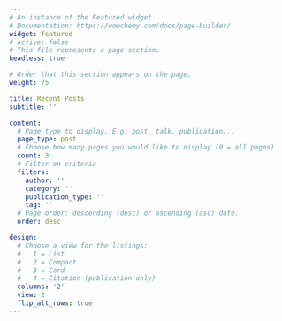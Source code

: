```yaml
---
# An instance of the Featured widget.
# Documentation: https://wowchemy.com/docs/page-builder/
widget: featured
# active: false
# This file represents a page section.
headless: true

# Order that this section appears on the page.
weight: 75

title: Recent Posts
subtitle: ''

content:
  # Page type to display. E.g. post, talk, publication...
  page_type: post
  # Choose how many pages you would like to display (0 = all pages)
  count: 3
  # Filter on criteria
  filters:
    author: ''
    category: ''
    publication_type: ''
    tag: ''
  # Page order: descending (desc) or ascending (asc) date.
  order: desc

design:
  # Choose a view for the listings:
  #   1 = List
  #   2 = Compact
  #   3 = Card
  #   4 = Citation (publication only)
  columns: '2'
  view: 2
  flip_alt_rows: true
---
```

